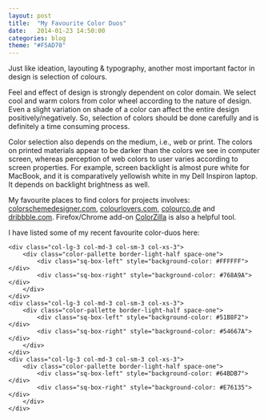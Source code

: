 ```yaml
---
layout: post
title:  "My Favourite Color Duos"
date:   2014-01-23 14:50:00
categories: blog
theme: "#F5AD70"
---
```


Just like ideation, layouting & typography, another most important factor in design is selection of colours. 

Feel and effect of design is strongly dependent on color domain. We select cool and warm colors from color wheel according to the nature of design. Even a slight variation on shade of a color can affect the entire design positively/negatively. So, selection of colors should be done carefully and is definitely a time consuming process.

Color selection also depends on the medium, i.e., web or print. The colors on printed materials appear to be darker than the colors we see in computer screen, whereas perception of web colors to user varies according to screen properties. For example, screen backlight is almost pure white for MacBook, and it is comparatively yellowish white in my Dell Inspiron laptop. It depends on backlight brightness as well.
<!-- more -->
My favourite places to find colors for projects involves: <a href="http://colorschemedesigner.com/">colorschemedesigner.com</a>, <a href="http://colourlovers.com/">colourlovers.com</a>, <a href="http://colourco.de/">colourco.de</a> and <a href="http://dribbble.com/colors/">dribbble.com</a>. Firefox/Chrome add-on <a href="http://www.colorzilla.com">ColorZilla</a> is also a helpful tool.


I have listed some of my recent favourite color-duos here:

<div class="row">
	<div class="col-lg-3 col-md-3 col-sm-3 col-xs-3">
		<div class="color-pallette border-light-half space-one">
			<div class="sq-box-left" style="background-color: #53B461"></div>
			<div class="sq-box-right" style="background-color: #455369"></div>
		</div>
	</div>
	<div class="col-lg-3 col-md-3 col-sm-3 col-xs-3">
		<div class="color-pallette border-light-half space-one">
			<div class="sq-box-left" style="background-color: #E2403D"></div>
			<div class="sq-box-right" style="background-color: #303030"></div>
		</div>
	</div>
	<div class="col-lg-3 col-md-3 col-sm-3 col-xs-3">
		<div class="color-pallette border-light-half space-one">
			<div class="sq-box-left" style="background-color: #DA623F"></div>
			<div class="sq-box-right" style="background-color: #514157"></div>
		</div>
	</div>
	<div class="col-lg-3 col-md-3 col-sm-3 col-xs-3">
		<div class="color-pallette border-light-half space-one">
			<div class="sq-box-left" style="background-color: #FFFFFF"></div>
			<div class="sq-box-right" style="background-color: #D0503C"></div>
		</div>
	</div>
	<div class="col-lg-3 col-md-3 col-sm-3 col-xs-3">
		<div class="color-pallette border-light-half space-one">
			<div class="sq-box-left" style="background-color: #BADEA5"></div>
			<div class="sq-box-right" style="background-color: #A497BB"></div>
		</div>
	</div>
	<div class="col-lg-3 col-md-3 col-sm-3 col-xs-3">
		<div class="color-pallette border-light-half space-one">
			<div class="sq-box-left" style="background-color: #FFFFFF"></div>
			<div class="sq-box-right" style="background-color: #323232"></div>
		</div>
	</div>
	<div class="col-lg-3 col-md-3 col-sm-3 col-xs-3">
		<div class="color-pallette border-light-half space-one">
			<div class="sq-box-left" style="background-color: #FCEDA3"></div>
			<div class="sq-box-right" style="background-color: #8ECFCC"></div>
		</div>
	</div>
	<div class="col-lg-3 col-md-3 col-sm-3 col-xs-3">
		<div class="color-pallette border-light-half space-one">
			<div class="sq-box-left" style="background-color: #0CA5B0"></div>
			<div class="sq-box-right" style="background-color: #655643"></div>
		</div>
	</div>
	<div class="col-lg-3 col-md-3 col-sm-3 col-xs-3">
		<div class="color-pallette border-light-half space-one">
			<div class="sq-box-left" style="background-color: #A4825D"></div>
			<div class="sq-box-right" style="background-color: #363149"></div>
		</div>
	</div>

	<div class="col-lg-3 col-md-3 col-sm-3 col-xs-3">
		<div class="color-pallette border-light-half space-one">
			<div class="sq-box-left" style="background-color: #FFFFFF"></div>
			<div class="sq-box-right" style="background-color: #768A9A"></div>
		</div>
	</div>
	<div class="col-lg-3 col-md-3 col-sm-3 col-xs-3">
		<div class="color-pallette border-light-half space-one">
			<div class="sq-box-left" style="background-color: #51B8F2"></div>
			<div class="sq-box-right" style="background-color: #54667A"></div>
		</div>
	</div>
	<div class="col-lg-3 col-md-3 col-sm-3 col-xs-3">
		<div class="color-pallette border-light-half space-one">
			<div class="sq-box-left" style="background-color: #64BDB7"></div>
			<div class="sq-box-right" style="background-color: #E76135"></div>
		</div>
	</div>
</div>

